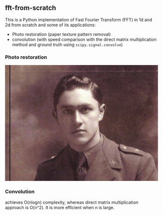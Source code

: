 ## fft-from-scratch
This is a Python implementation of Fast Fourier Transform (FFT) in 1d and 2d from scratch and some of its applications:
* Photo restoration (paper texture pattern removal)
* convolution (with speed comparison with the direct matrix multiplication method and ground truth using `scipy.signal.convolve`)

### Photo restoration
<p align="center">
  <img src="https://github.com/samrere/fft-from-scratch/blob/main/images/animation.gif" width="600">
</p>

### Convolution
achieves O(nlogn) complexity, whereas direct matrix multiplication approach is O(n^2). It is more efficient when n is large.
	 
